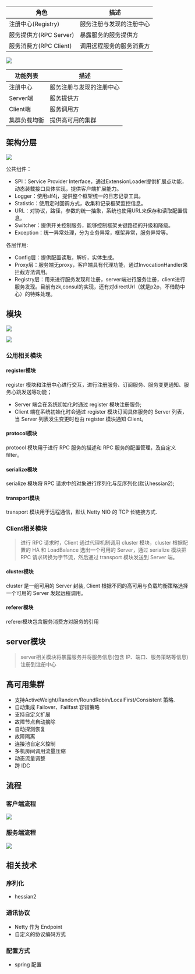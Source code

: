 | 角色                | 描述                             | 
|--------------------|----------------------------------|
|注册中心(Registry)   |服务注册与发现的注册中心            |
|服务提供方(RPC Server) |暴露服务的服务提供方                |
|服务消费方(RPC Client) |调用远程服务的服务消费方            |

![](image/motan-architecture.jpg)

|功能列表   | 描述                |
|----------|---------------------|
|注册中心   |服务注册与发现的注册中心|
|Server端   |服务提供方            |
|Client端   |服务调用方            |
|集群负载均衡|提供高可用的集群    |

## 架构分层

![](image/motan-layer.png)

公共组件：
- SPI：Service Provider Interface，通过ExtensionLoader提供扩展点功能，动态装载接口具体实现，提供客户端扩展能力。
- Logger：使用slf4j，提供整个框架统一的日志记录工具。
- Statistic：使用定时回调方式，收集和记录框架监控信息。
- URL：对协议，路径，参数的统一抽象，系统也使用URL来保存和读取配置信息。
- Switcher：提供开关控制服务，能够控制框架关键路径的升级和降级。
- Exception：统一异常处理，分为业务异常，框架异常，服务异常等。

各层作用:
- Config层：提供配置读取，解析，实体生成。
- Proxy层：服务端无proxy，客户端具有代理功能，通过InvocationHandler来拦截方法调用。
- Registry层：用来进行服务发现和注册，server端进行服务注册，client进行服务发现。目前有zk,consul的实现，还有对directUrl（就是p2p，不借助中心）的特殊处理。

## 模块

![](image/motan-model.jpg)

![](image/motan-model1.png)

### 公用相关模块

#### register模块
register 模块和注册中心进行交互，进行注册服务、订阅服务、服务变更通知、服务心跳发送等功能；
- Server 端会在系统初始化时通过 register 模块注册服务;
- Client 端在系统初始化时会通过 register 模块订阅具体服务的 Server 列表，当 Server 列表发生变更时也由 register 模块通知 Client。

#### protocol模块
protocol 模块用于进行 RPC 服务的描述和 RPC 服务的配置管理，及自定义 filter。

#### serialize模块
serialize 模块将 RPC 请求中的对象进行序列化与反序列化(默认hessian2);

#### transport模块
transport 模块用于远程通信，默认 Netty NIO 的 TCP 长链接方式.

### Client相关模块
> 进行 RPC 请求时，Client 通过代理机制调用 cluster 模块，cluster 根据配置的 HA 和 LoadBalance 选出一个可用的 Server，通过 serialize 模块把RPC 请求转换为字节流，然后通过 transport 模块发送到 Server 端。

#### cluster模块
cluster 是一组可用的 Server 封装, Client 根据不同的高可用与负载均衡策略选择一个可用的 Server 发起远程调用。

#### referer模块
referer模块包含服务消费方对服务的引用

## server模块
> server相关模块将暴露服务并将服务信息(包含 IP、端口、服务策略等信息)注册到注册中心

## 高可用集群
- 支持ActiveWeight/Random/RoundRobin/LocalFirst/Consistent 策略.
- 自动集成 Failover、Failfast 容错策略
- 支持自定义扩展
- 故障节点自动摘除
- 自动探测恢复
- 故障隔离
- 连接池自定义控制
- 多机房间调用流量压缩
- 动态流量调整
- 跨 IDC

## 流程

### 客户端流程

![](image/motan-client.jpg)

### 服务端流程

![](image/motan-server.jpg)

## 相关技术

### 序列化
- hessian2

### 通讯协议
- Netty 作为 Endpoint
- 自定义的协议编码方式

### 配置方式
- spring 配置